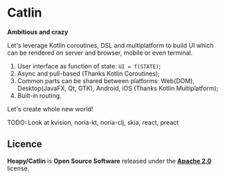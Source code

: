 # Catlin

**Ambitious and crazy**

Let's leverage Kotlin coroutines, DSL and multiplatform to build UI which can be rendered on server and browser, mobile or even terminal.

1. User interface as function of state: `UI = f(STATE)`;
2. Async and pull-based (Thanks Kotlin Coroutines);
3. Common parts can be shared between platforms: Web(DOM), Desktop(JavaFX, Qt, GTK), Android, iOS (Thanks Kotlin Multiplatform);
4. Built-in routing.

Let's create whole new world!

TODO: Look at kvision, noria-kt, noria-clj, skia, react, preact

## Licence

**Heapy/Catlin** is **Open Source Software** released under the **[Apache 2.0](https://github.com/Heapy/catlin/blob/master/LICENSE)** license.
